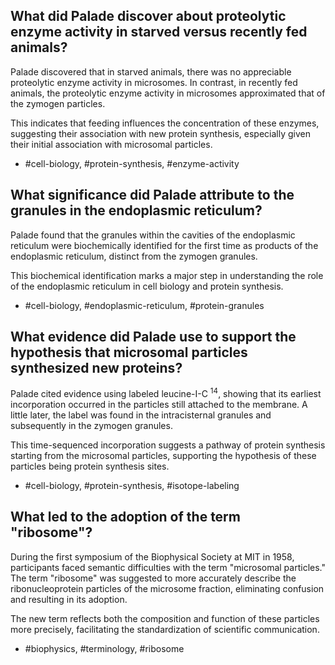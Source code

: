 ## What did Palade discover about proteolytic enzyme activity in starved versus recently fed animals?

Palade discovered that in starved animals, there was no appreciable proteolytic enzyme activity in microsomes. In contrast, in recently fed animals, the proteolytic enzyme activity in microsomes approximated that of the zymogen particles.

This indicates that feeding influences the concentration of these enzymes, suggesting their association with new protein synthesis, especially given their initial association with microsomal particles.

- #cell-biology, #protein-synthesis, #enzyme-activity

## What significance did Palade attribute to the granules in the endoplasmic reticulum?

Palade found that the granules within the cavities of the endoplasmic reticulum were biochemically identified for the first time as products of the endoplasmic reticulum, distinct from the zymogen granules.

This biochemical identification marks a major step in understanding the role of the endoplasmic reticulum in cell biology and protein synthesis.

- #cell-biology, #endoplasmic-reticulum, #protein-granules

## What evidence did Palade use to support the hypothesis that microsomal particles synthesized new proteins?

Palade cited evidence using labeled leucine-I-C ${ }^{14}$, showing that its earliest incorporation occurred in the particles still attached to the membrane. A little later, the label was found in the intracisternal granules and subsequently in the zymogen granules.

This time-sequenced incorporation suggests a pathway of protein synthesis starting from the microsomal particles, supporting the hypothesis of these particles being protein synthesis sites.

- #cell-biology, #protein-synthesis, #isotope-labeling

## What led to the adoption of the term "ribosome"?

During the first symposium of the Biophysical Society at MIT in 1958, participants faced semantic difficulties with the term "microsomal particles." The term "ribosome" was suggested to more accurately describe the ribonucleoprotein particles of the microsome fraction, eliminating confusion and resulting in its adoption.

The new term reflects both the composition and function of these particles more precisely, facilitating the standardization of scientific communication.

- #biophysics, #terminology, #ribosome